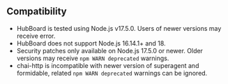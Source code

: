 ## Compatibility
- HubBoard is tested using Node.js v17.5.0. Users of newer versions may receive error.
- HubBoard does not support Node.js 16.14.1+ and 18.
- Security patches only available on Node.js 17.5.0 or newer. Older versions may receive `npm WARN deprecated` warnings.
- chai-http is incompatible with newer version of superagent and formidable, related `npm WARN deprecated` warnings can be ignored.
